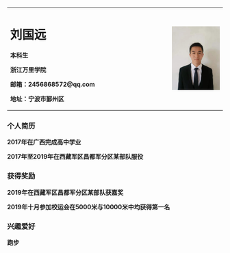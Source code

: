 <table border="0">
  <tr>
    <td width="75%">
      <h1>刘国远</h1>
      <p><b>本科生</b></p>
      <p><b>浙江万里学院</b></p>
      <p><b>邮箱：2456868572@qq.com</b></p>
      <p><b>地址：宁波市鄞州区</b></p>
    </td>
    <td width="25%">
      <img src="微信图片_20200205203820.jpg" width="100%">      
    </td>
  </tr>
</table>
<h3 >个人简历</h3 >
<p><b>2017年在广西完成高中学业</b></p>
<p><b>2017年至2019年在西藏军区昌都军分区某部队服役</b></p>
<h3 >获得奖励</h3 >
<p><b>2019年在西藏军区昌都军分区某部队获嘉奖</b></p>
<p><b>2019年十月参加校运会在5000米与10000米中均获得第一名</b></p>
<h3 >兴趣爱好</h3>
<p><b>跑步</b></p>
